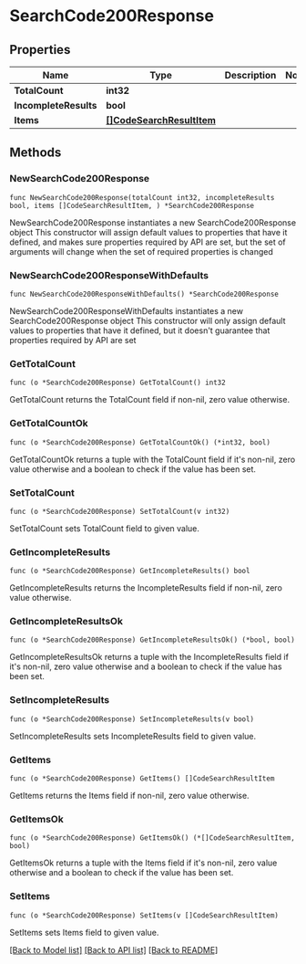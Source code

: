 # SearchCode200Response

## Properties

Name | Type | Description | Notes
------------ | ------------- | ------------- | -------------
**TotalCount** | **int32** |  | 
**IncompleteResults** | **bool** |  | 
**Items** | [**[]CodeSearchResultItem**](CodeSearchResultItem.md) |  | 

## Methods

### NewSearchCode200Response

`func NewSearchCode200Response(totalCount int32, incompleteResults bool, items []CodeSearchResultItem, ) *SearchCode200Response`

NewSearchCode200Response instantiates a new SearchCode200Response object
This constructor will assign default values to properties that have it defined,
and makes sure properties required by API are set, but the set of arguments
will change when the set of required properties is changed

### NewSearchCode200ResponseWithDefaults

`func NewSearchCode200ResponseWithDefaults() *SearchCode200Response`

NewSearchCode200ResponseWithDefaults instantiates a new SearchCode200Response object
This constructor will only assign default values to properties that have it defined,
but it doesn't guarantee that properties required by API are set

### GetTotalCount

`func (o *SearchCode200Response) GetTotalCount() int32`

GetTotalCount returns the TotalCount field if non-nil, zero value otherwise.

### GetTotalCountOk

`func (o *SearchCode200Response) GetTotalCountOk() (*int32, bool)`

GetTotalCountOk returns a tuple with the TotalCount field if it's non-nil, zero value otherwise
and a boolean to check if the value has been set.

### SetTotalCount

`func (o *SearchCode200Response) SetTotalCount(v int32)`

SetTotalCount sets TotalCount field to given value.


### GetIncompleteResults

`func (o *SearchCode200Response) GetIncompleteResults() bool`

GetIncompleteResults returns the IncompleteResults field if non-nil, zero value otherwise.

### GetIncompleteResultsOk

`func (o *SearchCode200Response) GetIncompleteResultsOk() (*bool, bool)`

GetIncompleteResultsOk returns a tuple with the IncompleteResults field if it's non-nil, zero value otherwise
and a boolean to check if the value has been set.

### SetIncompleteResults

`func (o *SearchCode200Response) SetIncompleteResults(v bool)`

SetIncompleteResults sets IncompleteResults field to given value.


### GetItems

`func (o *SearchCode200Response) GetItems() []CodeSearchResultItem`

GetItems returns the Items field if non-nil, zero value otherwise.

### GetItemsOk

`func (o *SearchCode200Response) GetItemsOk() (*[]CodeSearchResultItem, bool)`

GetItemsOk returns a tuple with the Items field if it's non-nil, zero value otherwise
and a boolean to check if the value has been set.

### SetItems

`func (o *SearchCode200Response) SetItems(v []CodeSearchResultItem)`

SetItems sets Items field to given value.



[[Back to Model list]](../README.md#documentation-for-models) [[Back to API list]](../README.md#documentation-for-api-endpoints) [[Back to README]](../README.md)


